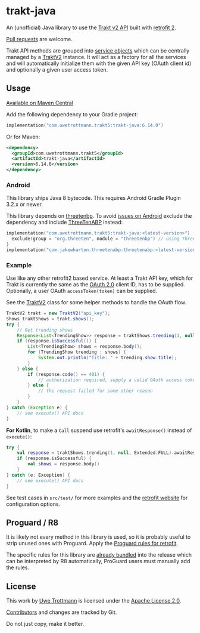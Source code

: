 trakt-java
==========

An (unofficial) Java library to use the [Trakt v2 API](https://trakt.docs.apiary.io/) built with [retrofit 2](https://square.github.io/retrofit/).

[Pull requests](CONTRIBUTING.md) are welcome.

Trakt API methods are grouped into [service objects](src/main/java/com/uwetrottmann/trakt5/services) 
which can be centrally managed by a [TraktV2](src/main/java/com/uwetrottmann/trakt5/TraktV2.java) instance.
It will act as a factory for all the services and will automatically initialize them with the given
API key (OAuth client id) and optionally a given user access token.

## Usage

<a href="https://central.sonatype.com/search?q=g:com.uwetrottmann.trakt5">Available on Maven Central</a>

Add the following dependency to your Gradle project:

```kotlin
implementation("com.uwetrottmann.trakt5:trakt-java:6.14.0")
```

Or for Maven:

```xml
<dependency>
  <groupId>com.uwetrottmann.trakt5</groupId>
  <artifactId>trakt-java</artifactId>
  <version>6.14.0</version>
</dependency>
```

### Android
This library ships Java 8 bytecode. This requires Android Gradle Plugin 3.2.x or newer.

This library depends on [threetenbp](https://github.com/ThreeTen/threetenbp). To avoid 
[issues on Android](https://github.com/JakeWharton/ThreeTenABP#why-not-use-threetenbp) exclude the 
dependency and include [ThreeTenABP](https://github.com/JakeWharton/ThreeTenABP) instead:

```kotlin
implementation("com.uwetrottmann.trakt5:trakt-java:<latest-version>") {
  exclude(group = "org.threeten", module = "threetenbp") // using ThreeTenABP instead
}
implementation("com.jakewharton.threetenabp:threetenabp:<latest-version>")
```

### Example

Use like any other retrofit2 based service. At least a Trakt API key, which for Trakt is currently the same as the 
[OAuth 2.0](https://www.digitalocean.com/community/tutorials/an-introduction-to-oauth-2) client ID,
has to be supplied. Optionally, a user OAuth `accessToken(token)` can be supplied.

See the [TraktV2](src/main/java/com/uwetrottmann/trakt5/TraktV2.java) class for some helper methods to handle the OAuth flow.

```java
TraktV2 trakt = new TraktV2("api_key");
Shows traktShows = trakt.shows();
try {
    // Get trending shows
    Response<List<TrendingShow>> response = traktShows.trending(1, null, Extended.FULL).execute();
    if (response.isSuccessful()) {
        List<TrendingShow> shows = response.body();
        for (TrendingShow trending : shows) {
            System.out.println("Title: " + trending.show.title);
        }
    } else {
        if (response.code() == 401) {
            // authorization required, supply a valid OAuth access token
        } else {
            // the request failed for some other reason
        }
    }
} catch (Exception e) {
    // see execute() API docs 
}
```

**For Kotlin**, to make a `Call` suspend use retrofit's `awaitResponse()` instead of `execute()`:
```kotlin
try {
    val response = traktShows.trending(1, null, Extended.FULL).awaitResponse()
    if (response.isSuccessful) {
        val shows = response.body()
    }
} catch (e: Exception) {
    // see execute() API docs
}
```

See test cases in `src/test/` for more examples and the [retrofit website](https://square.github.io/retrofit/) for configuration options.

## Proguard / R8
It is likely not every method in this library is used, so it is probably useful to strip unused ones with Proguard.
Apply the [Proguard rules for retrofit](https://square.github.io/retrofit/#download).

The specific rules for this library are [already bundled](src/main/resources/META-INF/proguard/trakt-java.pro) into the
release which can be interpreted by R8 automatically, ProGuard users must manually add the rules.

## License

This work by [Uwe Trottmann](https://uwetrottmann.com) is licensed under the [Apache License 2.0](LICENSE.txt).

[Contributors](https://github.com/UweTrottmann/trakt-java/graphs/contributors) and changes are tracked by Git.

Do not just copy, make it better.

